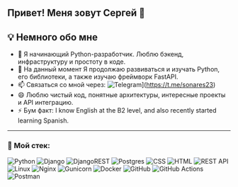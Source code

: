 ## Привет! Меня зовут Сергей 👋


## 💡 Немного обо мне
- 🔭 Я начинающий Python-разработчик. Люблю бэкенд, инфраструктуру и простоту в коде.
- 🌱 На данный момент Я продолжаю развиваться и изучать Python, его библиотеки, а также изучаю фреймворк FastAPI.
- 📫 Связаться со мной через: ![Telegram](https://img.shields.io/badge/Telegram-orange?logo=telegram&logoColor=white)](https://t.me/sonares23)
- 😄 Люблю чистый код, понятные архитектуры, интересные проекты и API интеграцию.
- ⚡ Бум факт: I know English at the B2 level, and also recently started learning Spanish.

---

### :nut_and_bolt: Мой стек:
![Python](https://img.shields.io/badge/python-3670A0?style=for-the-badge&logo=python&logoColor=ffdd54)
![Django](https://img.shields.io/badge/django-%23092E20.svg?style=for-the-badge&logo=django&logoColor=white)
![DjangoREST](https://img.shields.io/badge/DJANGO-REST-ff1709?style=for-the-badge&logo=django&logoColor=white&color=ff1709&labelColor=gray)
![Postgres](https://img.shields.io/badge/postgres-%23316192.svg?style=for-the-badge&logo=postgresql&logoColor=white)
![CSS](https://img.shields.io/badge/css3-%231572B6.svg?style=for-the-badge&logo=css3&logoColor=white)
![HTML](https://img.shields.io/badge/html5-%23E34F26.svg?style=for-the-badge&logo=html5&logoColor=white)
![REST API](https://img.shields.io/badge/REST%20API-%23266999.svg?style=for-the-badge)
![Linux](https://img.shields.io/badge/Linux-FCC624?style=for-the-badge&logo=linux&logoColor=black)
![Nginx](https://img.shields.io/badge/nginx-%23009639.svg?style=for-the-badge&logo=nginx&logoColor=white)
![Gunicorn](https://img.shields.io/badge/gunicorn-%298729.svg?style=for-the-badge&logo=gunicorn&logoColor=white)
![Docker](https://img.shields.io/badge/docker-%230db7ed.svg?style=for-the-badge&logo=docker&logoColor=white)
![GitHub](https://img.shields.io/badge/github-%23121011.svg?style=for-the-badge&logo=github&logoColor=white)
![GitHub Actions](https://img.shields.io/badge/github%20actions-%232671E5.svg?style=for-the-badge&logo=githubactions&logoColor=white)
![Postman](https://img.shields.io/badge/Postman-FF6C37?style=for-the-badge&logo=postman&logoColor=white)
